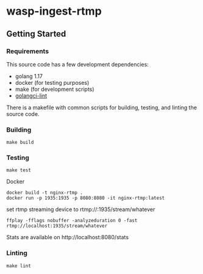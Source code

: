 # wasp-ingest-rtmp

## Getting Started

### Requirements

This source code has a few development dependencies:

- golang 1.17
- docker (for testing purposes)
- make (for development scripts)
- [golangci-lint](https://golangci-lint.run/)

There is a makefile with common scripts for building, testing, and linting the source code.

### Building

```
make build
```

### Testing

```
make test
```
Docker
```
docker build -t nginx-rtmp .
docker run -p 1935:1935 -p 8080:8080 -it nginx-rtmp:latest
```
set rtmp streaming device to rtmp://<your ip>:1935/stream/whatever
```
ffplay -fflags nobuffer -analyzeduration 0 -fast rtmp://localhost:1935/stream/whatever
```
Stats are available on http://localhost:8080/stats

### Linting

```
make lint
```
